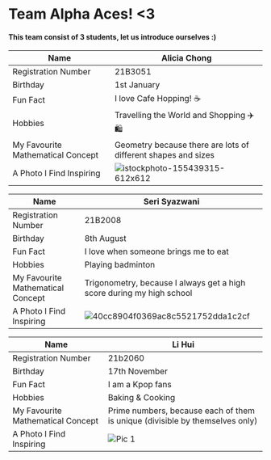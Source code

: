 # Team Alpha Aces! <3 
#### This team consist of 3 students, let us introduce ourselves :)


| Name  | Alicia Chong  | 
| --- | ---| 
| Registration Number  | 21B3051  | 
| Birthday   | 1st January  | 
| Fun Fact | I love Cafe Hopping! ☕ | 
| Hobbies  | Travelling the World and Shopping ✈️🛍️   | 
| My Favourite Mathematical Concept | Geometry because there are lots of different shapes and sizes | 
| A Photo I Find Inspiring | ![istockphoto-155439315-612x612](https://github.com/user-attachments/assets/f6db7509-3bf1-491c-8278-f20da624fadc)  |


| Name  | Seri Syazwani  | 
| --- | ---| 
| Registration Number  | 21B2008  | 
| Birthday   | 8th August  | 
| Fun Fact | I love when someone brings me to eat  | 
| Hobbies  | Playing badminton  | 
| My Favourite Mathematical Concept | Trigonometry, because I always get a high score during my high school  | 
| A Photo I Find Inspiring |  ![40cc8904f0369ac8c5521752dda1c2cf](https://github.com/user-attachments/assets/97e0ecc2-3d58-44b0-aa04-3117dc1329e4) | 


| Name  | Li Hui | 
| --- | ---| 
| Registration Number  | 21b2060  | 
| Birthday   | 17th November  | 
| Fun Fact | I am a Kpop fans  | 
| Hobbies  | Baking & Cooking | 
| My Favourite Mathematical Concept | Prime numbers, because each of them is unique (divisible by themselves only)  | 
| A Photo I Find Inspiring | ![Pic 1](https://github.com/user-attachments/assets/e04436df-bd61-40ac-817e-b4cccee009f8) |

